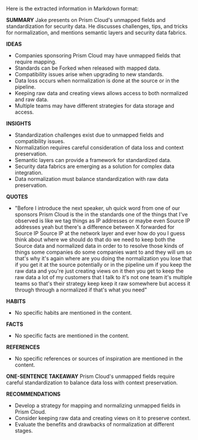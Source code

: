 Here is the extracted information in Markdown format:

**SUMMARY**
Jake presents on Prism Cloud's unmapped fields and standardization for security data. He discusses challenges, tips, and tricks for normalization, and mentions semantic layers and security data fabrics.

**IDEAS**
* Companies sponsoring Prism Cloud may have unmapped fields that require mapping.
* Standards can be Forked when released with mapped data.
* Compatibility issues arise when upgrading to new standards.
* Data loss occurs when normalization is done at the source or in the pipeline.
* Keeping raw data and creating views allows access to both normalized and raw data.
* Multiple teams may have different strategies for data storage and access.

**INSIGHTS**
* Standardization challenges exist due to unmapped fields and compatibility issues.
* Normalization requires careful consideration of data loss and context preservation.
* Semantic layers can provide a framework for standardized data.
* Security data fabrics are emerging as a solution for complex data integration.
* Data normalization must balance standardization with raw data preservation.

**QUOTES**
* "Before I introduce the next speaker, uh quick word from one of our sponsors Prism Cloud is the in the standards one of the things that I've observed is like we tag things as IP addresses or maybe even Source IP addresses yeah but there's a difference between X forwarded for Source IP Source IP at the network layer and ever how do you I guess think about where we should do that do we need to keep both the Source data and normalized data in order to to resolve those kinds of things some companies do some companies want to and they will um so that's why it's again where are you doing the normalization you lose that if you get it at the source potentially or in the pipeline um if you keep the raw data and you're just creating views on it then you get to keep the raw data a lot of my customers that I talk to it's not one team it's multiple teams so that's their strategy keep keep it raw somewhere but access it through through a normalized if that's what you need"

**HABITS**
* No specific habits are mentioned in the content.

**FACTS**
* No specific facts are mentioned in the content.

**REFERENCES**
* No specific references or sources of inspiration are mentioned in the content.

**ONE-SENTENCE TAKEAWAY**
Prism Cloud's unmapped fields require careful standardization to balance data loss with context preservation.

**RECOMMENDATIONS**
* Develop a strategy for mapping and normalizing unmapped fields in Prism Cloud.
* Consider keeping raw data and creating views on it to preserve context.
* Evaluate the benefits and drawbacks of normalization at different stages.


